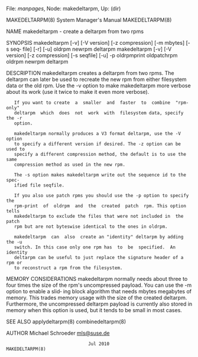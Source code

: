 File: *manpages*,  Node: makedeltarpm,  Up: (dir)

MAKEDELTARPM(8)             System Manager's Manual            MAKEDELTARPM(8)



NAME
       makedeltarpm - create a deltarpm from two rpms


SYNOPSIS
       makedeltarpm  [-v]  [-V  version] [-z compression] [-m mbytes] [-s seq‐
       file] [-r] [-u] oldrpm newrpm deltarpm
       makedeltarpm [-v] [-V version] [-z compression] [-s  seqfile]  [-u]  -p
       oldrpmprint oldpatchrpm oldrpm newrpm deltarpm


DESCRIPTION
       makedeltarpm  creates  a deltarpm from two rpms. The deltarpm can later
       be used to recreate the new rpm from either filesystem data or the  old
       rpm. Use the -v option to make makedeltarpm more verbose about its work
       (use it twice to make it even more verbose).

       If you want to create  a  smaller  and  faster  to  combine  "rpm-only"
       deltarpm  which  does  not  work  with  filesystem data, specify the -r
       option.

       makedeltarpm normally produces a V3 format deltarpm, use the -V  option
       to specify a different version if desired. The -z option can be used to
       specify a different compression method, the default is to use the  same
       compression method as used in the new rpm.

       The -s option makes makedeltarpm write out the sequence id to the spec‐
       ified file seqfile.

       If you also use patch rpms you should use the -p option to specify  the
       rpm-print  of  oldrpm  and  the  created  patch  rpm. This option tells
       makedeltarpm to exclude the files that were not included in  the  patch
       rpm but are not byteswise identical to the ones in oldrpm.

       makedeltarpm  can  also  create an "identity" deltarpm by adding the -u
       switch. In this case only one rpm has  to  be  specified.  An  identity
       deltarpm can be useful to just replace the signature header of a rpm or
       to reconstruct a rpm from the filesystem.


MEMORY CONSIDERATIONS
       makedeltarpm normally needs about three to four times the size  of  the
       rpm's uncompressed payload. You can use the -m option to enable a slid‐
       ing block algorithm that needs mbytes megabytes of memory. This  trades
       memory  usage  with  the size of the created deltarpm. Furthermore, the
       uncompressed deltarpm payload is currently also stored in  memory  when
       this option is used, but it tends to be small in most cases.


SEE ALSO
       applydeltarpm(8) combinedeltarpm(8)


AUTHOR
       Michael Schroeder <mls@suse.de>



                                   Jul 2010                    MAKEDELTARPM(8)
